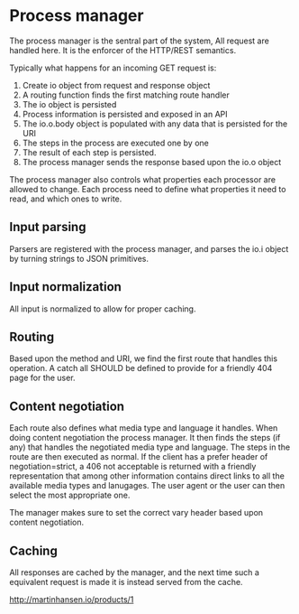 # Process manager

The process manager is the sentral part of the system, All request are handled here. It is the enforcer of the HTTP/REST semantics.


Typically what happens for an incoming GET request is:

1. Create io object from request and response object
2. A routing function finds the first matching route handler
3. The io object is persisted
4. Process information is persisted and exposed in an API
5. The io.o.body object is populated with any data that is persisted for the URI
6. The steps in the process are executed one by one
7. The result of each step is persisted.
8. The process manager sends the response based upon the io.o object

The process manager also controls what properties each processor are allowed to change. Each process need to define what properties it need to read, and which ones to write.


## Input parsing

Parsers are registered with the process manager, and parses the io.i object by turning strings to JSON primitives.


## Input normalization

All input is normalized to allow for proper caching.


## Routing

Based upon the method and URI, we find the first route that handles this operation. A catch all SHOULD be defined to provide for a friendly 404 page for the user.


## Content negotiation

Each route also defines what media type and language it handles. When doing content negotiation the process manager. It then finds the steps (if any) that handles the negotiated media type and language. The steps in the route are then executed as normal. If the client has a prefer header of negotiation=strict, a 406 not acceptable is returned with a friendly representation that among other information contains direct links to all the available media types and lanugages. The user agent or the user can then select the most appropriate one.

The manager makes sure to set the correct vary header based upon content negotiation.


## Caching

All responses are cached by the manager, and the next time such a equivalent request is made it is instead served from the cache.

http://martinhansen.io/products/1
